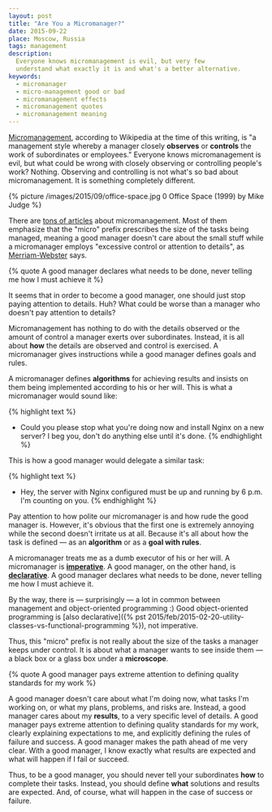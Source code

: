 ```yaml
---
layout: post
title: "Are You a Micromanager?"
date: 2015-09-22
place: Moscow, Russia
tags: management
description:
  Everyone knows micromanagement is evil, but very few
  understand what exactly it is and what's a better alternative.
keywords:
  - micromanager
  - micro-management good or bad
  - micromanagement effects
  - micromanagement quotes
  - micromanagement meaning
---
```


[Micromanagement](https://en.wikipedia.org/wiki/Micromanagement),
according to Wikipedia at the time of this writing, is "a management style
whereby a manager closely **observes** or **controls** the work of subordinates
or employees." Everyone knows micromanagement is evil, but what
could be wrong with closely observing or controlling people's work? Nothing.
Observing and controlling is not what's so bad about micromanagement. It
is something completely different.

<!--more-->

{% picture /images/2015/09/office-space.jpg 0 Office Space (1999) by Mike Judge %}

There are [tons of articles](https://www.google.com/search?q=micromanagement)
about micromanagement. Most of them emphasize that the "micro" prefix prescribes
the size of the tasks being managed, meaning a good manager doesn't care
about the small stuff while a micromanager employs
"excessive control or attention to details", as
[Merriam-Webster](http://www.merriam-webster.com/dictionary/micromanage) says.

{% quote A good manager declares what needs to be done, never telling me how I must achieve it %}

It seems that in order to become a good manager, one should just
stop paying attention to details. Huh?
What could be worse than a manager who doesn't pay attention to details?

Micromanagement has nothing to do with the details observed or the amount
of control a manager exerts over subordinates. Instead, it is all about
**how** the details are observed and control is exercised. A micromanager
gives instructions while a good manager defines goals and rules.

A micromanager defines **algorithms** for achieving results and insists
on them being implemented according to his or her will. This is what
a micromanager would sound like:

{% highlight text %}
- Could you please stop what you're doing now
  and install Nginx on a new server? I beg you,
  don't do anything else until it's done.
{% endhighlight %}

This is how a good manager would delegate a similar task:

{% highlight text %}
- Hey, the server with Nginx configured must
  be up and running by 6 p.m. I'm counting on you.
{% endhighlight %}

Pay attention to how polite our micromanager is and how rude the good manager is.
However, it's obvious that the first one is extremely annoying while
the second doesn't irritate us at all. Because it's all about how
the task is defined &mdash; as an **algorithm** or as a **goal with rules**.

A micromanager treats me as a dumb executor of his or her will. A micromanager
is [**imperative**](https://en.wikipedia.org/wiki/Imperative_programming).
A good manager, on the other hand, is
[**declarative**](https://en.wikipedia.org/wiki/Declarative_programming). A good manager
declares what needs to be done, never telling me how I must achieve it.

By the way, there is &mdash; surprisingly &mdash; a lot in common between management and
object-oriented programming :) Good object-oriented programming is
[also declarative]({% pst 2015/feb/2015-02-20-utility-classes-vs-functional-programming %}),
not imperative.

Thus, this "micro" prefix is not really about the size of the tasks a manager
keeps under control. It is about what a manager wants to see inside them &mdash;
a black box or a glass box under a **microscope**.

{% quote A good manager pays extreme attention to defining quality standards for my work %}

A good manager doesn't care about what I'm doing now, what tasks I'm working on,
or what my plans, problems, and risks are. Instead, a good manager cares about my
**results**, to a very specific level of details. A good manager pays extreme
attention to defining quality standards for my work, clearly explaining
expectations to me, and explicitly defining the rules of failure and success. A good
manager makes the path ahead of me very clear. With a good manager, I know
exactly what results are expected and what will happen if I fail or
succeed.

Thus, to be a good manager, you should never tell your subordinates **how**
to complete their tasks. Instead, you should define **what** solutions and results
are expected. And, of course, what will happen in the case of success or failure.
